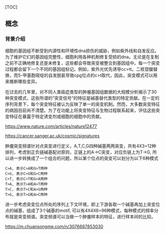 [TOC]

## 概念
### 背景介绍
细胞的基因组不断受到内源性和环境性dna损伤的威胁，例如紫外线和自发反应。为了维护它们的基因组完整性，细胞利用各种机制修复受损的dna。无论是在复制之前不正确地修复还是未修复，这些都会导致突变被整合到基因组中。每一个突变过程都会留下一个不同的基因组标记。例如，紫外光优先诱导cc>tt。二核苷酸替换，而5-甲基胞嘧啶的自发脱氨导致cpg位点的c>t取代，因此，突变模式可以用来推断哪些变异。

在过去的几年里，对不同人类癌症类型的肿瘤基因组数据的大规模分析揭示了30种突变模式，这些所谓的“突变信号”的特征是碱基替代类型的特定贡献。在一定的序列背景下，每个突变特征被认为反映了单一的突变机制。然而，大多数突变特征的病因目前尚不清楚。为了在功能上将突变特征与生物过程联系起来，评估这些突变特征在暴露于特定诱变剂或细胞的细胞中的贡献。

https://www.nature.com/articles/nature12477

https://cancer.sanger.ac.uk/cosmic/signatures

肿瘤突变频谱针对点突变进行定义，A,T,C,G四种碱基两两突变，共有4X3=12种排列，考虑到正负链碱基配对原则，正链上的A->C突变，对应负链上为T->G,  所以进一步转换成了一个组合的问题，所以某个位点的突变可以划分为以下6种模式
```
C>A, 表示C>A和G>T两种
C>G, 表示C>G和G>C两种
C>T, 表示C>T和G>A两种
T>A, 表示T>A和A>T两种
T>C, 表示T>C和A>G两种
T>G, 表示T>G和A>C两种
```
进一步考虑突变位点所处的序列上下文环境，即上下游各取一个碱基再加上突变位点的碱基，组成了3个碱基的motif,  可以有4X4X6=96种模式，每种模式的频率分布就是突变频谱。突变频谱可以当做一个肿瘤样本的特征，进行样本间的比较。

https://m.chuansongme.com/n/3076687853030